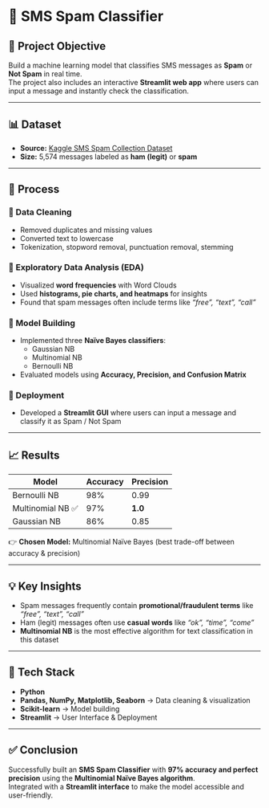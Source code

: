 # 📱 SMS Spam Classifier  

## 📌 Project Objective  
Build a machine learning model that classifies SMS messages as **Spam** or **Not Spam** in real time.  
The project also includes an interactive **Streamlit web app** where users can input a message and instantly check the classification.  

---

## 📊 Dataset  
- **Source:** [Kaggle SMS Spam Collection Dataset](https://www.kaggle.com/uciml/sms-spam-collection-dataset)  
- **Size:** 5,574 messages labeled as **ham (legit)** or **spam**  

---

## 🔄 Process  

### 🔹 Data Cleaning  
- Removed duplicates and missing values  
- Converted text to lowercase  
- Tokenization, stopword removal, punctuation removal, stemming  

### 🔹 Exploratory Data Analysis (EDA)  
- Visualized **word frequencies** with Word Clouds  
- Used **histograms, pie charts, and heatmaps** for insights  
- Found that spam messages often include terms like *“free”, “text”, “call”*  

### 🔹 Model Building  
- Implemented three **Naïve Bayes classifiers**:  
  - Gaussian NB  
  - Multinomial NB  
  - Bernoulli NB  
- Evaluated models using **Accuracy, Precision, and Confusion Matrix**  

### 🔹 Deployment  
- Developed a **Streamlit GUI** where users can input a message and classify it as Spam / Not Spam  

---

## 📈 Results  

| Model              | Accuracy | Precision |
|---------------------|----------|-----------|
| Bernoulli NB        | 98%      | 0.99      |
| Multinomial NB ✅   | 97%      | **1.0**   |
| Gaussian NB         | 86%      | 0.85      |

👉 **Chosen Model:** Multinomial Naïve Bayes (best trade-off between accuracy & precision)  

---

## 💡 Key Insights  
- Spam messages frequently contain **promotional/fraudulent terms** like *“free”, “text”, “call”*  
- Ham (legit) messages often use **casual words** like *“ok”, “time”, “come”*  
- **Multinomial NB** is the most effective algorithm for text classification in this dataset  

---

## 🚀 Tech Stack  
- **Python**  
- **Pandas, NumPy, Matplotlib, Seaborn** → Data cleaning & visualization  
- **Scikit-learn** → Model building  
- **Streamlit** → User Interface & Deployment  

---

## ✅ Conclusion  
Successfully built an **SMS Spam Classifier** with **97% accuracy and perfect precision** using the **Multinomial Naïve Bayes algorithm**.  
Integrated with a **Streamlit interface** to make the model accessible and user-friendly.  


